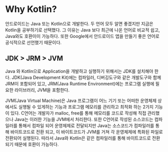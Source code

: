 # Why Kotlin?
안드로이드는 Java 또는 Kotlin으로 개발한다. 두 언어 모두 알면 좋겠지만 지금은
Kotlin을 공부하기로 선택했다.
그 이유는 Java 보다 최근에 나온 언어로 비교적 쉽고, Java와도 호환이이 가능하다.
또한 Google에서 안드로이드 앱을 만들기 좋은 언어로 공식적으로 선언했기 때문이다.
## __JDK > JRM > JVM__
Java 와 Kotlin으로 Application을 개발하고 실행하기 위해서는 JDK를 설치해야 한다.
JDK(Java Development Kit)에는 컴파일러, 디버깅도구와 같은 개발도구와 함께 JRM이
포함되어 있고, JRM(Java Runtime Environment)에는 프로그램 실행에 필요한 라이브러리,
JVM을 포함한다.

JVM(Java Virtual Machine)은 Java 프로그램이 어느 기기 또는 어떠한 운영체제 상에서도
실행될 수 있게하는 기능과 프로그램 메모리를 관리하고 최적화 하는 2가지 기능이 있다.
C언어는 개발자가 malloc, free를 통해 메모리를 코드로 작성해 직접 관리했으나 Java는
이러한 기능을 JVM에서 처리한다. 또한 C언어로 작성된 소스코드는 컴파일러를 통해서
컴파일 되어 운영체제로 전달되지만 Java는 소스코드가 컴파일러를 통해 바이트코드로 전환
되고, 이 바이트코드가 JVM를 거쳐 각 운영체제에 특화된 파일로 전환되어 실행된다.
따라서 Java와 Kotlin은 같은 컴파일러를 통해 바이트코드로 전환되기 때문에 호환이 가능하다.
